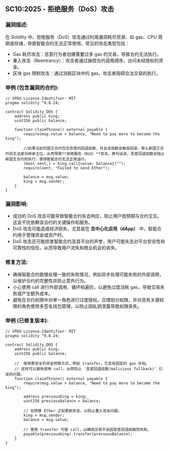 ## SC10:2025 - 拒绝服务（DoS）攻击

### 漏洞描述:
在 Solidity 中，拒绝服务（DoS）攻击通过利用漏洞耗尽资源，如 gas、CPU 周期或存储，导致智能合约无法正常使用。常见的攻击类型包括：

- Gas 耗尽攻击：恶意行为者创建需要过多 gas 的交易，导致合约无法执行。
- 重入攻击（Reentrancy）：攻击者通过操控合约调用顺序，访问未经授权的资金。
- 区块 gas 限制攻击：通过消耗区块中的 gas，攻击者阻碍合法交易的执行。

### 举例 (包含漏洞的合约):
```
// SPDX-License-Identifier: MIT
pragma solidity ^0.8.24;

contract Solidity_DOS {
    address public king;
    uint256 public balance;

    function claimThrone() external payable {
        require(msg.value > balance, "Need to pay more to become the king");

        //如果当前的国王合约包含恶意的回退函数，并且该函数会触发回滚，那么新国王合约将无法成功继承王位，从而导致**拒绝服务（DoS）**攻击。换句话说，恶意回退函数会阻止新国王合约的执行，使得智能合约无法正常运行。
        (bool sent,) = king.call{value: balance}("");
        require(sent, "Failed to send Ether");

        balance = msg.value;
        king = msg.sender;
    }
}
```
### 漏洞影响:
- 成功的 DoS 攻击可能导致智能合约失去响应，阻止用户按预期与合约交互。这会干扰依赖该合约的关键操作和服务。
-  DoS 攻击可能造成经济损失，尤其是在 **去中心化应用（dApp）** 中，智能合约用于管理资金或资产时。
- DoS 攻击还可能损害智能合约及其平台的声誉，用户可能失去对平台安全性和可靠性的信任，从而导致用户流失和商业机会的丧失。
  
### 修复方法:
- 确保智能合约能够处理一致的失败情况，例如异步处理可能失败的外部调用，以维护合约的完整性并防止意外行为。
- 小心使用 call 进行外部调用、循环和遍历，以避免过度消耗 gas，导致交易失败或产生额外成本。
- 避免在合约权限中对单一角色进行过度授权。合理划分权限，并对具有关键权限的角色使用多签名钱包管理，以防止因私钥泄露导致权限丧失。

### 举例 (已修复版本):
```
// SPDX-License-Identifier: MIT
pragma solidity ^0.8.24;

contract Solidity_DOS {
    address public king;
    uint256 public balance;

    //  使用更安全的资金转移方式，例如 transfer，它具有固定的 gas 补贴。
    // 这样可以避免使用 call，从而防止 '恶意回退函数(malicious fallback)' 引发的问题。
    function claimThrone() external payable {
        require(msg.value > balance, "Need to pay more to become the king");

        address previousKing = king;
        uint256 previousBalance = balance;

        // 在转移 Ether 之前更新状态，以防止重入攻击问题。
        king = msg.sender;
        balance = msg.value;

        // 使用 transfer 代替 call，以确保交易不会因恶意回退函数而失败。
        payable(previousKing).transfer(previousBalance);
    }
}
```